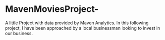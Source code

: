 # MavenMoviesProject-
A little Project with data provided by Maven Analytics. In this following project, I have been approached by a local businessman looking to invest in our business.
